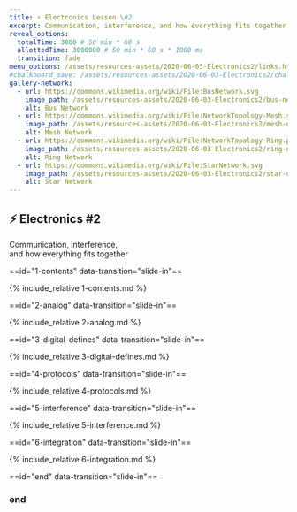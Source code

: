 ```yaml
---
title: ⚡ Electronics Lesson \#2
excerpt: Communication, interference, and how everything fits together
reveal_options:
  totalTime: 3000 # 50 min * 60 s
  allottedTime: 3000000 # 50 min * 60 s * 1000 ms
  transition: fade
menu_options: /assets/resources-assets/2020-06-03-Electronics2/links.html
#chalkboard_save: /assets/resources-assets/2020-06-03-Electronics2/chalkboard.json
gallery-network:
  - url: https://commons.wikimedia.org/wiki/File:BusNetwork.svg
    image_path: /assets/resources-assets/2020-06-03-Electronics2/bus-network.svg
    alt: Bus Network
  - url: https://commons.wikimedia.org/wiki/File:NetworkTopology-Mesh.svg
    image_path: /assets/resources-assets/2020-06-03-Electronics2/mesh-network.png
    alt: Mesh Network
  - url: https://commons.wikimedia.org/wiki/File:NetworkTopology-Ring.png
    image_path: /assets/resources-assets/2020-06-03-Electronics2/ring-network.png
    alt: Ring Network
  - url: https://commons.wikimedia.org/wiki/File:StarNetwork.svg
    image_path: /assets/resources-assets/2020-06-03-Electronics2/star-network.svg
    alt: Star Network
---
```


## ⚡ Electronics #2

Communication, interference,  
and how everything fits together

==id="1-contents" data-transition="slide-in"==

{% include_relative 1-contents.md %}

==id="2-analog" data-transition="slide-in"==

{% include_relative 2-analog.md %}

==id="3-digital-defines" data-transition="slide-in"==

{% include_relative 3-digital-defines.md %}

==id="4-protocols" data-transition="slide-in"==

{% include_relative 4-protocols.md %}

==id="5-interference" data-transition="slide-in"==

{% include_relative 5-interference.md %}

==id="6-integration" data-transition="slide-in"==

{% include_relative 6-integration.md %}

==id="end" data-transition="slide-in"==

### end
